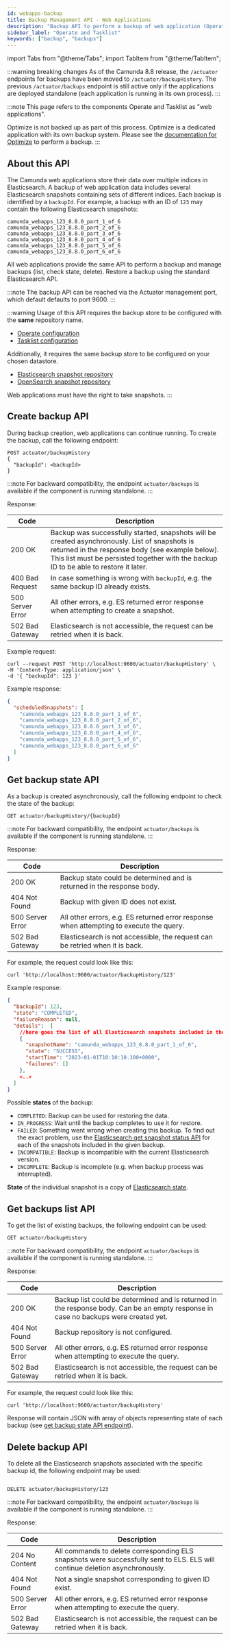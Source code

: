 ```yaml
---
id: webapps-backup
title: Backup Management API - Web Applications
description: "Backup API to perform a backup of web application (Operate and Tasklist) data."
sidebar_label: "Operate and Tasklist"
keywords: ["backup", "backups"]
---
```


import Tabs from "@theme/Tabs";
import TabItem from "@theme/TabItem";

:::warning breaking changes
As of the Camunda 8.8 release, the `/actuator` endpoints for backups have been moved to `/actuator/backupHistory`. The previous `/actuator/backups` endpoint is still active only if the applications are deployed standalone (each application is running in its own process).
:::

:::note
This page refers to the components Operate and Tasklist as "web applications".

Optimize is not backed up as part of this process. Optimize is a dedicated application with its own backup system. Please see the [documentation for Optimize](./optimize-backup.md) to perform a backup.
:::

## About this API

The Camunda web applications store their data over multiple indices in Elasticsearch. A backup of web application data includes several Elasticsearch snapshots containing sets of different indices. Each backup is identified by a `backupId`. For example, a backup with an ID of `123` may contain the following Elasticsearch snapshots:

```
camunda_webapps_123_8.8.0_part_1_of_6
camunda_webapps_123_8.8.0_part_2_of_6
camunda_webapps_123_8.8.0_part_3_of_6
camunda_webapps_123_8.8.0_part_4_of_6
camunda_webapps_123_8.8.0_part_5_of_6
camunda_webapps_123_8.8.0_part_6_of_6
```

All web applications provide the same API to perform a backup and manage backups (list, check state, delete). Restore a backup using the standard Elasticsearch API.

:::note
The backup API can be reached via the Actuator management port, which default defaults to port 9600.
:::

:::warning
Usage of this API requires the backup store to be configured with the **same** repository name.

- [Operate configuration](/self-managed/operate-deployment/operate-configuration.md#backups)
- [Tasklist configuration](/self-managed/tasklist-deployment/tasklist-configuration.md#backups)

Additionally, it requires the same backup store to be configured on your chosen datastore.

- [Elasticsearch snapshot repository](https://www.elastic.co/docs/deploy-manage/tools/snapshot-and-restore/manage-snapshot-repositories)
- [OpenSearch snapshot repository](https://docs.opensearch.org/docs/latest/tuning-your-cluster/availability-and-recovery/snapshots/snapshot-restore/)

Web applications must have the right to take snapshots.
:::

## Create backup API

During backup creation, web applications can continue running. To create the backup, call the following endpoint:

```
POST actuator/backupHistory
{
  "backupId": <backupId>
}
```

:::note
For backward compatibility, the endpoint `actuator/backups` is available if the component is running standalone.
:::

Response:

| Code             | Description                                                                                                                                                                                                                                |
| ---------------- | ------------------------------------------------------------------------------------------------------------------------------------------------------------------------------------------------------------------------------------------ |
| 200 OK           | Backup was successfully started, snapshots will be created asynchronously. List of snapshots is returned in the response body (see example below). This list must be persisted together with the backup ID to be able to restore it later. |
| 400 Bad Request  | In case something is wrong with `backupId`, e.g. the same backup ID already exists.                                                                                                                                                        |
| 500 Server Error | All other errors, e.g. ES returned error response when attempting to create a snapshot.                                                                                                                                                    |
| 502 Bad Gateway  | Elasticsearch is not accessible, the request can be retried when it is back.                                                                                                                                                               |

Example request:

```shell
curl --request POST 'http://localhost:9600/actuator/backupHistory' \
-H 'Content-Type: application/json' \
-d '{ "backupId": 123 }'
```

Example response:

```json
{
  "scheduledSnapshots": [
    "camunda_webapps_123_8.8.0_part_1_of_6",
    "camunda_webapps_123_8.8.0_part_2_of_6",
    "camunda_webapps_123_8.8.0_part_3_of_6",
    "camunda_webapps_123_8.8.0_part_4_of_6",
    "camunda_webapps_123_8.8.0_part_5_of_6",
    "camunda_webapps_123_8.8.0_part_6_of_6"
  ]
}
```

## Get backup state API

As a backup is created asynchronously, call the following endpoint to check the state of the backup:

```
GET actuator/backupHistory/{backupId}
```

:::note
For backward compatibility, the endpoint `actuator/backups` is available if the component is running standalone.
:::

Response:

| Code             | Description                                                                             |
| ---------------- | --------------------------------------------------------------------------------------- |
| 200 OK           | Backup state could be determined and is returned in the response body.                  |
| 404 Not Found    | Backup with given ID does not exist.                                                    |
| 500 Server Error | All other errors, e.g. ES returned error response when attempting to execute the query. |
| 502 Bad Gateway  | Elasticsearch is not accessible, the request can be retried when it is back.            |

For example, the request could look like this:

```shell
curl 'http://localhost:9600/actuator/backupHistory/123'
```

Example response:

```json
{
  "backupId": 123,
  "state": "COMPLETED",
  "failureReason": null,
  "details":  [
    //here goes the list of all Elasticsearch snapshots included in the backup
    {
      "snapshotName": "camunda_webapps_123_8.8.0_part_1_of_6",
      "state": "SUCCESS",
      "startTime": "2023-01-01T10:10:10.100+0000",
      "failures": []
    },
    <..>
  ]
}
```

Possible **states** of the backup:

- `COMPLETED`: Backup can be used for restoring the data.
- `IN_PROGRESS`: Wait until the backup completes to use it for restore.
- `FAILED`: Something went wrong when creating this backup. To find out the exact problem, use the [Elasticsearch get snapshot status API](https://www.elastic.co/guide/en/elasticsearch/reference/current/get-snapshot-status-api.html) for each of the snapshots included in the given backup.
- `INCOMPATIBLE`: Backup is incompatible with the current Elasticsearch version.
- `INCOMPLETE`: Backup is incomplete (e.g. when backup process was interrupted).

**State** of the individual snapshot is a copy of [Elasticsearch state](https://www.elastic.co/guide/en/elasticsearch/reference/7.17/get-snapshot-api.html#get-snapshot-api-response-state).

## Get backups list API

To get the list of existing backups, the following endpoint can be used:

```
GET actuator/backupHistory
```

:::note
For backward compatibility, the endpoint `actuator/backups` is available if the component is running standalone.
:::

Response:

| Code             | Description                                                                                                                         |
| ---------------- | ----------------------------------------------------------------------------------------------------------------------------------- |
| 200 OK           | Backup list could be determined and is returned in the response body. Can be an empty response in case no backups were created yet. |
| 404 Not Found    | Backup repository is not configured.                                                                                                |
| 500 Server Error | All other errors, e.g. ES returned error response when attempting to execute the query.                                             |
| 502 Bad Gateway  | Elasticsearch is not accessible, the request can be retried when it is back.                                                        |

For example, the request could look like this:

```shell
curl 'http://localhost:9600/actuator/backupHistory'
```

Response will contain JSON with array of objects representing state of each backup (see [get backup state API endpoint](#get-backup-state-api)).

## Delete backup API

To delete all the Elasticsearch snapshots associated with the specific backup id, the following endpoint may be used:

```

DELETE actuator/backupHistory/123

```

:::note
For backward compatibility, the endpoint `actuator/backups` is available if the component is running standalone.
:::

Response:

| Code             | Description                                                                                                                  |
| ---------------- | ---------------------------------------------------------------------------------------------------------------------------- |
| 204 No Content   | All commands to delete corresponding ELS snapshots were successfully sent to ELS. ELS will continue deletion asynchronously. |
| 404 Not Found    | Not a single snapshot corresponding to given ID exist.                                                                       |
| 500 Server Error | All other errors, e.g. ES returned error response when attempting to execute the query.                                      |
| 502 Bad Gateway  | Elasticsearch is not accessible, the request can be retried when it is back.                                                 |
